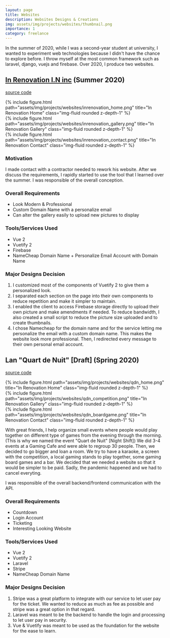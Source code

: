 ```yaml
---
layout: page
title: Websites
description: Websites Designs & Creations
img: assets/img/projects/websites/thumbnail.png
importance: 1
category: freelance
---
```


In the summer of 2020, while I was a second-year student at university, I wanted to experiment web technologies because I didn't have the chance to explore before. I throw myself at the most common framework such as laravel, django, vuejs and firebase. Over 2020, I produce two websites.

## [In Renovation I.N inc](https://inrenovation.com/) (Summer 2020)

[source code](https://github.com/bolducke/website_inrenovationinc)

<div class="row">
    <div class="col-sm mt-3 mt-md-0">
        {% include figure.html path="assets/img/projects/websites/inrenovation_home.png" title="In Renovation Home" class="img-fluid rounded z-depth-1" %}
    </div>
    <div class="col-sm mt-3 mt-md-0">
        {% include figure.html path="assets/img/projects/websites/inrenovation_gallery.png" title="In Renovation Gallery" class="img-fluid rounded z-depth-1" %}
    </div>
    <div class="col-sm mt-3 mt-md-0">
        {% include figure.html path="assets/img/projects/websites/inrenovation_contact.png" title="In Renovation Contact" class="img-fluid rounded z-depth-1" %}
    </div>
</div>

### Motivation

I made contact with a contractor needed to rework his website. After we discuss the requirements, I rapidly started to use the tool that I learned over the summer. I was responsible of the overall conception.

### Overall Requirements
* Look Modern & Professional
* Custom Domain Name with a personalize email 
* Can alter the gallery easily to upload new pictures to display

### Tools/Services Used
* Vue 2
* Vuetify 2
* Firebase
* NameCheap Domain Name + Personalize Email Account with Domain Name

### Major Designs Decision

1. I customized most of the components of Vuetify 2 to give them a personalized look.
2. I separated each section on the page into their own components to reduce repetition and make it simpler to maintain.
3. I enabled the client to access Firebase storage directly to upload their own picture and make amendments if needed. To reduce bandwidth, I also created a small script to reduce the picture size uploaded and to create thumbnails.
4. I chose Namecheap for the domain name and for the service letting me personalize the email with a custom domain name. This makes the website look more professional. Then, I redirected every message to their own personal email account.

## Lan "Quart de Nuit" [Draft] (Spring 2020)

[source code](https://github.com/lan-pascal)

<div class="row">
    <div class="col-sm mt-3 mt-md-0">
        {% include figure.html path="assets/img/projects/websites/qdn_home.png" title="In Renovation Home" class="img-fluid rounded z-depth-1" %}
    </div>
    <div class="col-sm mt-3 mt-md-0">
        {% include figure.html path="assets/img/projects/websites/qdn_competition.png" title="In Renovation Gallery" class="img-fluid rounded z-depth-1" %}
    </div>
    <div class="col-sm mt-3 mt-md-0">
        {% include figure.html path="assets/img/projects/websites/qdn_boardgame.png" title="In Renovation Contact" class="img-fluid rounded z-depth-1" %}
    </div>
</div>

With great friends, I help organize small events where people would play together on different type of games from the evening through the morning. (This is why we named the event "Quart de Nuit" [Night Shift]) We did 3-4 events at a Gaming Cafe and were able to regroup 30 people. Then, we decided to go bigger and loan a room. We try to have a karaoke, a screen with the competition, a local gaming stands to play together, some gaming board games and a bar. We decided that we needed a website so that it would be simpler to be paid. Sadly, the pandemic happened and we had to cancel everyting.

I was responsible of the overall backend/frontend communication with the API.

### Overall Requirements
* Countdown
* Login Account
* Ticketing
* Interesting Looking Website

### Tools/Services Used
* Vue 2
* Vuetify 2
* Laravel
* Stripe
* NameCheap Domain Name

### Major Designs Decision

1. Stripe was a great platform to integrate with our service to let user pay for the ticket. We wanted to reduce as much as fee as possible and stripe was a great option in that regard.
2. Laravel was meant to be the backend to handle the login and processing to let user pay in security.
3. Vue & Vuetify was meant to be used as the foundation for the website for the ease to learn.